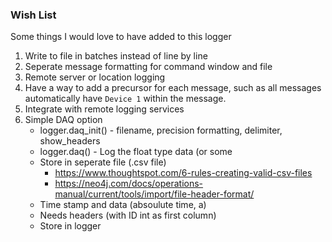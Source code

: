 ### Wish List
Some things I would love to have added to this logger

1. Write to file in batches instead of line by line
2. Seperate message formatting for command window and file
3. Remote server or location logging
4. Have a way to add a precursor for each message, such as all messages automatically have `Device 1` within the message.
4. Integrate with remote logging services
5. Simple DAQ option
   * logger.daq_init()             - filename, precision formatting, delimiter, show_headers
   * logger.daq(<float data>)      - Log the float type data (or some
   * Store in seperate file (.csv file)
       - https://www.thoughtspot.com/6-rules-creating-valid-csv-files
       - https://neo4j.com/docs/operations-manual/current/tools/import/file-header-format/
   * Time stamp and data (absoulute time, a)
   * Needs headers (with ID int as first column)
   * Store in logger
